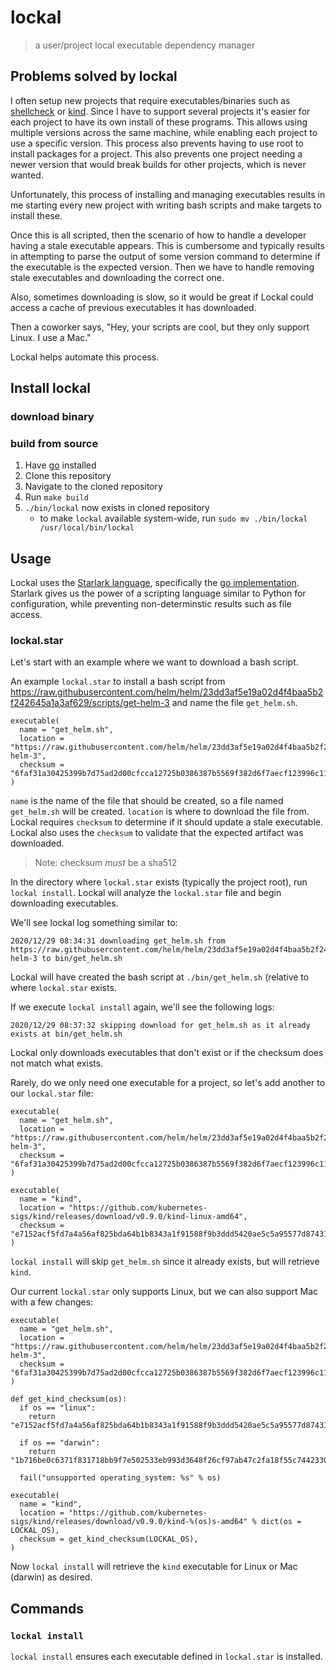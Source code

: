 # lockal

> a user/project local executable dependency manager

## Problems solved by lockal

I often setup new projects that require executables/binaries such as [shellcheck](https://www.shellcheck.net/) or
[kind](https://kind.sigs.k8s.io/). Since I have to support several projects it's easier for each project to have its own
install of these programs. This allows using multiple versions across the same machine, while enabling each project to use a specific version.
This process also prevents having to use root to install packages for a project. This also prevents one project needing a newer version that
would break builds for other projects, which is never wanted.

Unfortunately, this process of installing and managing executables results in me starting every new project with writing bash scripts and
make targets to install these.

Once this is all scripted, then the scenario of how to handle a developer having a stale executable appears. This
is cumbersome and typically results in attempting to parse the output of some version command to determine if the executable is the expected
version. Then we have to handle removing stale executables and downloading the correct one.

Also, sometimes downloading is slow, so it would be great if Lockal could access a cache of previous executables it has downloaded.

Then a coworker says, "Hey, your scripts are cool, but they only support Linux. I use a Mac."

Lockal helps automate this process.

## Install lockal

### download binary

### build from source

1. Have [go](https://golang.org/dl/) installed
1. Clone this repository
1. Navigate to the cloned repository
1. Run `make build`
1. `./bin/lockal` now exists in cloned repository
   - to make `lockal` available system-wide, run `sudo mv ./bin/lockal /usr/local/bin/lockal`

## Usage

Lockal uses the [Starlark language](https://github.com/bazelbuild/starlark), specifically the [go implementation](https://github.com/google/starlark-go).
Starlark gives us the power of a scripting language similar to Python for configuration, while preventing non-determinstic results such as file access.

### lockal.star

Let's start with an example where we want to download a bash script.

An example `lockal.star` to install a bash script from https://raw.githubusercontent.com/helm/helm/23dd3af5e19a02d4f4baa5b2f242645a1a3af629/scripts/get-helm-3
and name the file `get_helm.sh`.

```starlark
executable(
  name = "get_helm.sh",
  location = "https://raw.githubusercontent.com/helm/helm/23dd3af5e19a02d4f4baa5b2f242645a1a3af629/scripts/get-helm-3",
  checksum = "6faf31a30425399b7d75ad2d00cfcca12725b0386387b5569f382d6f7aecf123996c11f5d892c74236face3801d511dd9f1ec52e744ad3adfb397269f4c0c2bc",
)
```

`name` is the name of the file that should be created, so a file named `get_helm.sh` will be created. `location` is where to download
the file from. Lockal requires `checksum` to determine if it should update a stale executable. Lockal also uses the `checksum`
to validate that the expected artifact was downloaded.

> Note: checksum *must* be a sha512

In the directory where `lockal.star` exists (typically the project root), run
`lockal install`. Lockal will analyze the `lockal.star` file and begin downloading
executables.

We'll see lockal log something similar to:

```
2020/12/29 08:34:31 downloading get_helm.sh from https://raw.githubusercontent.com/helm/helm/23dd3af5e19a02d4f4baa5b2f242645a1a3af629/scripts/get-helm-3 to bin/get_helm.sh
```

Lockal will have created the bash script at `./bin/get_helm.sh` (relative to where `lockal.star` exists.

If we execute `lockal install` again, we'll see the following logs:

```
2020/12/29 08:37:32 skipping download for get_helm.sh as it already exists at bin/get_helm.sh
```

Lockal only downloads executables that don't exist or if the checksum does not match what exists.

Rarely, do we only need one executable for a project, so let's add another to our `lockal.star` file:

```starlark
executable(
  name = "get_helm.sh",
  location = "https://raw.githubusercontent.com/helm/helm/23dd3af5e19a02d4f4baa5b2f242645a1a3af629/scripts/get-helm-3",
  checksum = "6faf31a30425399b7d75ad2d00cfcca12725b0386387b5569f382d6f7aecf123996c11f5d892c74236face3801d511dd9f1ec52e744ad3adfb397269f4c0c2bc",
)

executable(
  name = "kind",
  location = "https://github.com/kubernetes-sigs/kind/releases/download/v0.9.0/kind-linux-amd64",
  checksum = "e7152acf5fd7a4a56af825bda64b1b8343a1f91588f9b3ddd5420ae5c5a95577d87431f2e417a7e03dd23914e1da9bed855ec19d0c4602729b311baccb30bd7f",
)
```

`lockal install` will skip `get_helm.sh` since it already exists, but will retrieve `kind`.

Our current `lockal.star` only supports Linux, but we can also support Mac with a few changes:

```starlark
executable(
  name = "get_helm.sh",
  location = "https://raw.githubusercontent.com/helm/helm/23dd3af5e19a02d4f4baa5b2f242645a1a3af629/scripts/get-helm-3",
  checksum = "6faf31a30425399b7d75ad2d00cfcca12725b0386387b5569f382d6f7aecf123996c11f5d892c74236face3801d511dd9f1ec52e744ad3adfb397269f4c0c2bc",
)

def get_kind_checksum(os):
  if os == "linux":
    return "e7152acf5fd7a4a56af825bda64b1b8343a1f91588f9b3ddd5420ae5c5a95577d87431f2e417a7e03dd23914e1da9bed855ec19d0c4602729b311baccb30bd7f"

  if os == "darwin":
    return "1b716be0c6371f831718bb9f7e502533eb993d3648f26cf97ab47c2fa18f55c7442330bba62ba822ec11edb84071ab616696470cbdbc41895f2ae9319a7e3a99"

  fail("unsupported operating_system: %s" % os)

executable(
  name = "kind",
  location = "https://github.com/kubernetes-sigs/kind/releases/download/v0.9.0/kind-%(os)s-amd64" % dict(os = LOCKAL_OS),
  checksum = get_kind_checksum(LOCKAL_OS),
)
```

Now `lockal install` will retrieve the `kind` executable for Linux or Mac (darwin) as desired.

## Commands

### `lockal install`

`lockal install` ensures each executable defined in `lockal.star` is installed.
